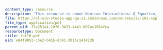 ```yaml
---
content_type: resource
description: 'This resource is about Neutron Interactions: Q-Equation, Elastic Scattering.'
file: https://ol-ocw-studio-app-qa.s3.amazonaws.com/courses/22-101-applied-nuclear-physics-fall-2006/e64f9052c5e2b41b83413015c141422b_lec16.pdf
file_type: application/pdf
parent_uid: f2e251a4-20f6-3423-44e1-807ac1684fca
resourcetype: Document
title: lec16.pdf
uid: e64f9052-c5e2-b41b-8341-3015c141422b
---
```

